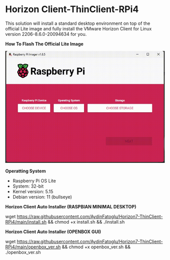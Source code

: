 # Horizon Client-ThinClient-RPi4

This solution will install a standard desktop environment on top of the official Lite image and fully install the VMware Horizon Client for Linux version 2206-8.6.0-20094634 for you.

**How To Flash The Official Lite Image**

![Description of GIF](https://raw.githubusercontent.com/AydinFatoglu/Horizon7-ThinClient-RPi4/918812e324e4ecfd996fc41592afc74bcefaa339/Screen%20Recording%20-%20Made%20with%20FlexClip.gif)

**Operatting System**

- Raspberry Pi OS Lite
- System: 32-bit
- Kernel version: 5.15
- Debian version: 11 (bullseye)

**Horizon Client Auto Installer (RASPBIAN MINIMAL DESKTOP)**

wget https://raw.githubusercontent.com/AydinFatoglu/Horizon7-ThinClient-RPi4/main/install.sh && chmod +x install.sh && ./install.sh

**Horizon Client Auto Installer (OPENBOX GUI)**

wget https://raw.githubusercontent.com/AydinFatoglu/Horizon7-ThinClient-RPi4/main/openbox_ver.sh && chmod +x openbox_ver.sh && ./openbox_ver.sh


